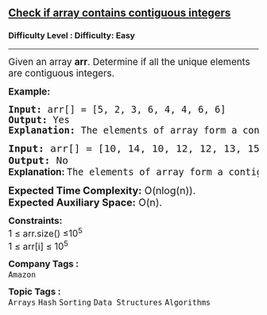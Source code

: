 <h2><a href="https://www.geeksforgeeks.org/problems/check-if-array-contains-contiguous-integers-with-duplicates-allowed2046/1?page=5&category=Hash&sortBy=submissions">Check if array contains contiguous integers</a></h2><h3>Difficulty Level : Difficulty: Easy</h3><hr><div class="problems_problem_content__Xm_eO"><p><span style="font-size: 14pt;">Given an array <strong>arr</strong>. Determine if all the unique elements are contiguous integers.</span></p>
<p><span style="font-size: 14pt;"><strong>Example:</strong></span></p>
<pre><span style="font-size: 14pt;"><strong>Input:</strong> arr[] = [5, 2, 3, 6, 4, 4, 6, 6]
<strong>Output:</strong> Yes
<strong>Explanation: </strong>The elements of array form a contiguous set of integers which is [2, 3, 4, 5, 6] so the output is "Yes".
</span></pre>
<pre><span style="font-size: 20px;"><strong>Input:</strong> arr[] = [10, 14, 10, 12, 12, 13, 15] <strong>
Output:</strong> No<br></span><strong style="font-size: 14pt; font-family: -apple-system, BlinkMacSystemFont, 'Segoe UI', Roboto, Oxygen, Ubuntu, Cantarell, 'Open Sans', 'Helvetica Neue', sans-serif;">Explanation: </strong><span style="font-size: 14pt;">The elements of array form a contiguous set of integers which is [10, 12, 13, 14, 15] so the output is "No".</span></pre>
<p><span style="font-size: 20px;"><strong>Expected Time Complexity:</strong> O(nlog(n)).<br><strong>Expected Auxiliary Space:</strong> O(n).</span></p>
<p><span style="font-size: 18px;"><strong>Constraints:</strong><br>1 ≤ arr.size() ≤10<sup>5</sup><br>1 ≤ arr[i] ≤ 10<sup>5</sup></span></p></div><p><span style=font-size:18px><strong>Company Tags : </strong><br><code>Amazon</code>&nbsp;<br><p><span style=font-size:18px><strong>Topic Tags : </strong><br><code>Arrays</code>&nbsp;<code>Hash</code>&nbsp;<code>Sorting</code>&nbsp;<code>Data Structures</code>&nbsp;<code>Algorithms</code>&nbsp;